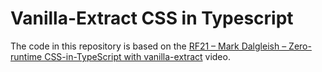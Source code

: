 # Vanilla-Extract CSS in Typescript

The code in this repository is based on the
[RF21 – Mark Dalgleish – Zero-runtime CSS-in-TypeScript with vanilla-extract](https://youtu.be/23VqED_kO2Q)
video.
